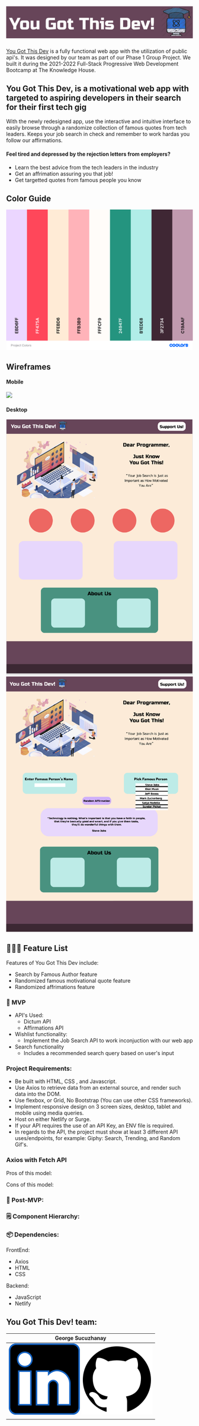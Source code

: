 # <img src="logo.png">


[ You Got This Dev](http://github.com/George-Sucuzhanay) is a fully functional web app with the utilization of public api's. It was designed by our team as part of our Phase 1 Group Project. We built it during the 2021-2022 Full-Stack Progressive Web Development Bootcamp at The Knowledge House. 

## You Got This Dev, is a motivational web app with targeted to aspiring developers in their search for their first tech gig

With the newly redesigned app, use the interactive and intuitive interface to easily browse through a randomize collection of famous quotes from tech leaders. Keeps your job search in check and remember to work hardas you follow our affirmations.

#### Feel tired and depressed by the rejection letters from employers?

- Learn the best advice from the tech leaders in the industry
- Get an affrimation assuring you that job!
- Get targetted quotes from famous people you know


## Color Guide

<img src="Project-Colors.png">

## Wireframes

#### Mobile

<img src="mobile-mockup3.png">

#### Desktop

<img src="mockup1.png">
<img src="mockup2.png">


## 👩🏽‍🚀 Feature List

Features of You Got This Dev include:
- Search by Famous Author feature
- Randomized famous motivational quote feature
- Randomized affrimations feature

### 🚀 MVP

- API's Used:
    - Dictum API
    - Affirmations API
- Wishlist functionality:
  - Implement the Job Search API to work inconjuction with our web app
- Search functionality
  - Includes a recommended search query based on user's input

### Project Requirements:
* Be built with HTML, CSS , and Javascript.
* Use Axios to retrieve data from an external source, and render such data into the DOM.
* Use flexbox, or Grid, No Bootstrap (You can use other CSS frameworks).
* Implement responsive design on 3 screen sizes, desktop, tablet and mobile using media queries.
* Host on either Netlify or Surge.
* If your API requires the use of an API Key, an ENV file is required.
* In regards to the API, the project must show at least 3 different API uses/endpoints, for example: Giphy: Search, Trending, and Random Gif's.


### Axios with Fetch API

Pros of this model: 

Cons of this model: 

### 🌟 Post-MVP:



### 🗒️ Component Hierarchy:

### 📦 Dependencies:

FrontEnd:

- Axios
- HTML
- CSS

Backend:

- JavaScript
- Netlify

## You Got This Dev! team:

| George Sucuzhanay                                                                                                                                                                   
| --------------------------------------------------------------------------------------------------------------------------------------------------------------------------------- |
| [![LinkedIn](src/images/logos/linkedin-logo.svg)](https://www.linkedin.com/in/georgesucuzhanay/) [![GitHub](src/images/logos/github-logo.svg)](https://github.com/George-Sucuzhanay) |
|                                                                                                                                                                                   |


